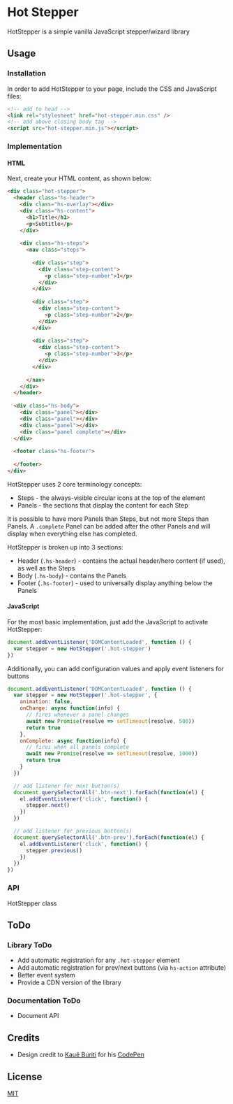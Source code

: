 # Hot Stepper

HotStepper is a simple vanilla JavaScript stepper/wizard library

## Usage

### Installation

In order to add HotStepper to your page, include the CSS and JavaScript files:

```html
<!-- add to head -->
<link rel="stylesheet" href="hot-stepper.min.css" />
<!-- add above closing body tag -->
<script src="hot-stepper.min.js"></script>
```

### Implementation

#### HTML

Next, create your HTML content, as shown below:

```html
<div class="hot-stepper">
  <header class="hs-header">
    <div class="hs-overlay"></div>
    <div class="hs-content">
      <h1>Title</h1>
      <p>Subtitle</p>
    </div>
    
    <div class="hs-steps">
      <nav class="steps">
        
        <div class="step">
          <div class="step-content">
            <p class="step-number">1</p>
          </div>
        </div>
        
        <div class="step">
          <div class="step-content">
            <p class="step-number">2</p>
          </div>
        </div>
        
        <div class="step">
          <div class="step-content">
            <p class="step-number">3</p>
          </div>
        </div>
        
      </nav>
    </div>
  </header>
  
  <div class="hs-body">
    <div class="panel"></div>
    <div class="panel"></div>
    <div class="panel"></div>
    <div class="panel complete"></div>
  </div>
  
  <footer class="hs-footer">
    
  </footer>
</div>
```

HotStepper uses 2 core terminology concepts:
- Steps - the always-visible circular icons at the top of the element
- Panels - the sections that display the content for each Step

It is possible to have more Panels than Steps, but not more Steps than Panels. A `.complete` Panel can be added after the other Panels and will display when everything else has completed. 

HotStepper is broken up into 3 sections:

- Header (`.hs-header`) - contains the actual header/hero content (if used), as well as the Steps
- Body (`.hs-body`) - contains the Panels
- Footer (`.hs-footer`) - used to universally display anything below the Panels

#### JavaScript

For the most basic implementation, just add the JavaScript to activate HotStepper:

```js
document.addEventListener('DOMContentLoaded', function () {
  var stepper = new HotStepper('.hot-stepper')
})
```

Additionally, you can add configuration values and apply event listeners for buttons

```js
document.addEventListener('DOMContentLoaded', function () {
  var stepper = new HotStepper('.hot-stepper', {
    animation: false,
    onChange: async function(info) {
      // fires whenever a panel changes
      await new Promise(resolve => setTimeout(resolve, 500))
      return true
    },
    onComplete: async function(info) {
      // fires when all panels complete
      await new Promise(resolve => setTimeout(resolve, 1000))
      return true
    }
  })

  // add listener for next button(s)
  document.querySelectorAll('.btn-next').forEach(function(el) {
    el.addEventListener('click', function() {
      stepper.next()
    })
  })

  // add listener for previous button(s)
  document.querySelectorAll('.btn-prev').forEach(function(el) {
    el.addEventListener('click', function() {
      stepper.previous()
    })
  })
})
```

### API

HotStepper class

## ToDo

### Library ToDo

- Add automatic registration for any `.hot-stepper` element
- Add automatic registration for prev/next buttons (via `hs-action` attribute)
- Better event system
- Provide a CDN version of the library

### Documentation ToDo

- Document API

## Credits

- Design credit to [Kauê Buriti](https://codepen.io/kaueburiti) for his [CodePen](https://codepen.io/kaueburiti/pen/YNZGZO)

## License

[MIT](https://github.com/AdamPuzio/hot-stepper/blob/master/LICENSE)
